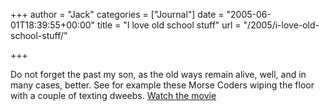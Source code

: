 +++
author = "Jack"
categories = ["Journal"]
date = "2005-06-01T18:39:55+00:00"
title = "I love old school stuff"
url = "/2005/i-love-old-school-stuff/"

+++

Do not forget the past my son, as the old ways remain alive, well, and in many cases, better. See for example these Morse Coders wiping the floor with a couple of texting dweebs. [Watch the movie][1]

 [1]: http://n6tv.kkn.net/Text_vs_Morse_Leno_2005_05_13.wmv "wmv"